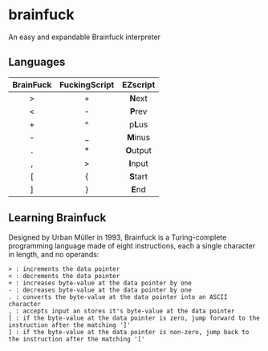 # brainfuck

An easy and expandable Brainfuck interpreter

## Languages

|BrainFuck|FuckingScript|EZscript|
|:-------:|:------------:|:------:|
|>|+|**N**ext|
|<|-|**P**rev|
|+|^|p**L**us|
|-|_|**M**inus|
|.|*|**O**utput|
|,|>|**I**nput|
|[|{|**S**tart|
|]|}|**E**nd|

## Learning Brainfuck

Designed by Urban Müller in 1993, Brainfuck is a Turing-complete programming language made of eight instructions, each a single character in length, and no operands:

    > : increments the data pointer
    < : decrements the data pointer
    + : increases byte-value at the data pointer by one
    - : decreases byte-value at the data pointer by one
    . : converts the byte-value at the data pointer into an ASCII character
    , : accepts input an stores it's byte-value at the data pointer
    [ : if the byte-value at the data pointer is zero, jump forward to the instruction after the matching ']'
    ] : if the byte-value at the data pointer is non-zero, jump back to the instruction after the matching '['